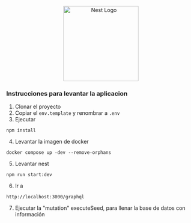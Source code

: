 <p align="center">
  <a href="http://nestjs.com/" target="blank"><img src="https://nestjs.com/img/logo-small.svg" width="200" alt="Nest Logo" /></a>
</p>

### Instrucciones para levantar la aplicacion
1. Clonar el proyecto
2. Copiar el ```env.template``` y renombrar a ```.env```
3. Ejecutar
```
npm install
```
4. Levantar la imagen de docker
```
docker compose up -dev --remove-orphans
```
5. Levantar nest
```
npm run start:dev
```
6. Ir a
```
http://localhost:3000/graphql
```
7. Ejecutar la "mutation" executeSeed, para llenar la base de datos con información
